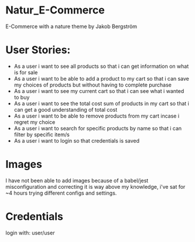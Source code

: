 # Natur_E-Commerce
E-Commerce with a nature theme by Jakob Bergström

# User Stories:
* As a user i want to see all products so that i can get information on what is for sale
* As a user i want to be able to add a product to my cart so that i can save my choices of products but without having to complete purchase
* As a user i want to see my current cart so that i can see what i wanted to buy
* As a user i want to see the total cost sum of products in my cart so that i can get a good understanding of total cost
* As a user i want to be able to remove products from my cart incase i regret my choice
* As a user i want to search for specific products by name so that i can filter by specific item/s
* As a user i want to login so that credentials is saved

# Images
I have not been able to add images because of a babel/jest misconfiguration and correcting it is way above my knowledge, i've sat for ~4 hours trying different configs and settings.

# Credentials
login with: user/user
